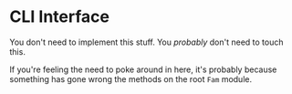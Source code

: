 # CLI Interface

You don't need to implement this stuff. You *probably* don't need to touch this.

If you're feeling the need to poke around in here, it's probably because something
has gone wrong the methods on the root `Fam` module.
